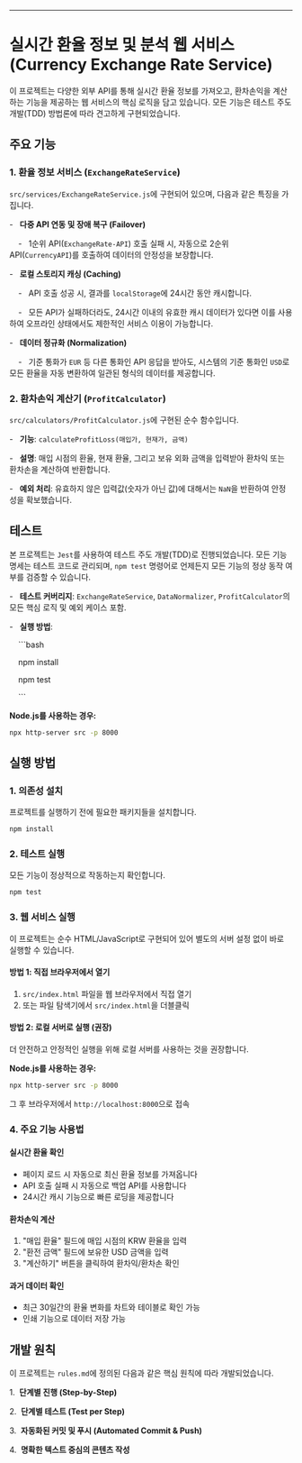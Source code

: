 ---



# 실시간 환율 정보 및 분석 웹 서비스 (Currency Exchange Rate Service)



이 프로젝트는 다양한 외부 API를 통해 실시간 환율 정보를 가져오고, 환차손익을 계산하는 기능을 제공하는 웹 서비스의 핵심 로직을 담고 있습니다. 모든 기능은 테스트 주도 개발(TDD) 방법론에 따라 견고하게 구현되었습니다.



## 주요 기능



### 1. 환율 정보 서비스 (`ExchangeRateService`)



`src/services/ExchangeRateService.js`에 구현되어 있으며, 다음과 같은 특징을 가집니다.



-   **다중 API 연동 및 장애 복구 (Failover)**

    -   1순위 API(`ExchangeRate-API`) 호출 실패 시, 자동으로 2순위 API(`CurrencyAPI`)를 호출하여 데이터의 안정성을 보장합니다.



-   **로컬 스토리지 캐싱 (Caching)**

    -   API 호출 성공 시, 결과를 `localStorage`에 24시간 동안 캐시합니다.

    -   모든 API가 실패하더라도, 24시간 이내의 유효한 캐시 데이터가 있다면 이를 사용하여 오프라인 상태에서도 제한적인 서비스 이용이 가능합니다.



-   **데이터 정규화 (Normalization)**

    -   기준 통화가 `EUR` 등 다른 통화인 API 응답을 받아도, 시스템의 기준 통화인 `USD`로 모든 환율을 자동 변환하여 일관된 형식의 데이터를 제공합니다.



### 2. 환차손익 계산기 (`ProfitCalculator`)



`src/calculators/ProfitCalculator.js`에 구현된 순수 함수입니다.



-   **기능**: `calculateProfitLoss(매입가, 현재가, 금액)`

-   **설명**: 매입 시점의 환율, 현재 환율, 그리고 보유 외화 금액을 입력받아 환차익 또는 환차손을 계산하여 반환합니다.

-   **예외 처리**: 유효하지 않은 입력값(숫자가 아닌 값)에 대해서는 `NaN`을 반환하여 안정성을 확보했습니다.



## 테스트



본 프로젝트는 `Jest`를 사용하여 테스트 주도 개발(TDD)로 진행되었습니다. 모든 기능 명세는 테스트 코드로 관리되며, `npm test` 명령어로 언제든지 모든 기능의 정상 동작 여부를 검증할 수 있습니다.



-   **테스트 커버리지**: `ExchangeRateService`, `DataNormalizer`, `ProfitCalculator`의 모든 핵심 로직 및 예외 케이스 포함.

-   **실행 방법**:

    ```bash

    npm install

    npm test

    ```





**Node.js를 사용하는 경우:**
```bash
npx http-server src -p 8000
```
## 실행 방법



### 1. 의존성 설치



프로젝트를 실행하기 전에 필요한 패키지들을 설치합니다.



```bash
npm install
```



### 2. 테스트 실행



모든 기능이 정상적으로 작동하는지 확인합니다.



```bash
npm test
```



### 3. 웹 서비스 실행



이 프로젝트는 순수 HTML/JavaScript로 구현되어 있어 별도의 서버 설정 없이 바로 실행할 수 있습니다.



#### 방법 1: 직접 브라우저에서 열기
1. `src/index.html` 파일을 웹 브라우저에서 직접 열기
2. 또는 파일 탐색기에서 `src/index.html`을 더블클릭

#### 방법 2: 로컬 서버로 실행 (권장)
더 안전하고 안정적인 실행을 위해 로컬 서버를 사용하는 것을 권장합니다.

**Node.js를 사용하는 경우:**
```bash
npx http-server src -p 8000
```

그 후 브라우저에서 `http://localhost:8000`으로 접속

### 4. 주요 기능 사용법

#### 실시간 환율 확인
- 페이지 로드 시 자동으로 최신 환율 정보를 가져옵니다
- API 호출 실패 시 자동으로 백업 API를 사용합니다
- 24시간 캐시 기능으로 빠른 로딩을 제공합니다

#### 환차손익 계산
1. "매입 환율" 필드에 매입 시점의 KRW 환율을 입력
2. "환전 금액" 필드에 보유한 USD 금액을 입력
3. "계산하기" 버튼을 클릭하여 환차익/환차손 확인

#### 과거 데이터 확인
- 최근 30일간의 환율 변화를 차트와 테이블로 확인 가능
- 인쇄 기능으로 데이터 저장 가능



## 개발 원칙



이 프로젝트는 `rules.md`에 정의된 다음과 같은 핵심 원칙에 따라 개발되었습니다.



1.  **단계별 진행 (Step-by-Step)**

2.  **단계별 테스트 (Test per Step)**

3.  **자동화된 커밋 및 푸시 (Automated Commit & Push)**

4.  **명확한 텍스트 중심의 콘텐츠 작성**

